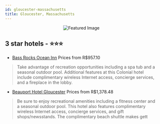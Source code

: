 ```yaml
---
id: gloucester-massachusetts
title: Gloucester, Massachusetts
---
```


<center><img src="https://i.travelapi.com/hotels/1000000/30000/20500/20461/e000475b_z.jpg" alt="Featured Image" /></center>


##  3 star hotels - ⭐️⭐️⭐️

-    [Bass Rocks Ocean Inn](https://us.hurb.com/hotels/gloucester/bass-rocks-ocean-inn-JNP-JP105847?cmp=18055) Prices from R$957.10
   > Take advantage of recreation opportunities including a spa tub and a seasonal outdoor pool. Additional features at this Colonial hotel include complimentary wireless Internet access, concierge services, and a fireplace in the lobby.
-    [Beauport Hotel Gloucester](https://us.hurb.com/hotels/gloucester/beauport-hotel-gloucester-JNP-JP01558Y?cmp=18055) Prices from R$1,378.48
   > Be sure to enjoy recreational amenities including a fitness center and a seasonal outdoor pool. This hotel also features complimentary wireless Internet access, concierge services, and gift shops/newsstands. The complimentary beach shuttle makes gett

